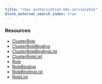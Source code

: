 ```yaml
---
title: "rbac.authorization.k8s.io/v1alpha1"
block_external_search_index: true
---
```


<!-- WARNING: this file was generated by Pulumi Docs Generator. -->
<!-- Do not edit by hand unless you're certain you know what you are doing! -->

<h3>Resources</h3>
<ul class="api">
    <li><a href="clusterrole"><span class="symbol resource"></span>ClusterRole</a></li>
    <li><a href="clusterrolebinding"><span class="symbol resource"></span>ClusterRoleBinding</a></li>
    <li><a href="clusterrolebindinglist"><span class="symbol resource"></span>ClusterRoleBindingList</a></li>
    <li><a href="clusterrolelist"><span class="symbol resource"></span>ClusterRoleList</a></li>
    <li><a href="role"><span class="symbol resource"></span>Role</a></li>
    <li><a href="rolebinding"><span class="symbol resource"></span>RoleBinding</a></li>
    <li><a href="rolebindinglist"><span class="symbol resource"></span>RoleBindingList</a></li>
    <li><a href="rolelist"><span class="symbol resource"></span>RoleList</a></li>
</ul>

